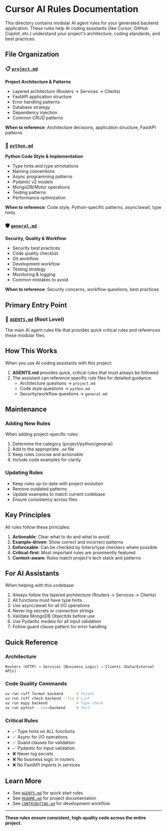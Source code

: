 # Cursor AI Rules Documentation

This directory contains modular AI agent rules for your generated backend application. These rules help AI coding assistants (like Cursor, GitHub Copilot, etc.) understand your project's architecture, coding standards, and best practices.

## File Organization

### 📋 [`project.md`](./project.md)
**Project Architecture & Patterns**

- Layered architecture (Routers → Services → Clients)
- FastAPI application structure
- Error handling patterns
- Database strategy
- Dependency injection
- Common CRUD patterns

**When to reference**: Architecture decisions, application structure, FastAPI patterns

### 🐍 [`python.md`](./python.md)
**Python Code Style & Implementation**

- Type hints and type annotations
- Naming conventions
- Async programming patterns
- Pydantic v2 models
- MongoDB/Motor operations
- Testing patterns
- Performance optimization

**When to reference**: Code style, Python-specific patterns, async/await, type hints

### 🛡️ [`general.md`](./general.md)
**Security, Quality & Workflow**

- Security best practices
- Code quality checklist
- Git workflow
- Development workflow
- Testing strategy
- Monitoring & logging
- Common mistakes to avoid

**When to reference**: Security concerns, workflow questions, best practices

## Primary Entry Point

### 📖 [`AGENTS.md`](../AGENTS.md) (Root Level)
The main AI agent rules file that provides quick critical rules and references these modular files.

## How This Works

When you use AI coding assistants with this project:

1. **AGENTS.md** provides quick, critical rules that must always be followed
2. The assistant can reference specific rule files for detailed guidance:
   - Architecture questions → `project.md`
   - Code style questions → `python.md`
   - Security/workflow questions → `general.md`

## Maintenance

### Adding New Rules

When adding project-specific rules:
1. Determine the category (project/python/general)
2. Add to the appropriate `.md` file
3. Keep rules concise and actionable
4. Include code examples for clarity

### Updating Rules

- Keep rules up-to-date with project evolution
- Remove outdated patterns
- Update examples to match current codebase
- Ensure consistency across files

## Key Principles

All rules follow these principles:

1. **Actionable**: Clear what to do and what to avoid
2. **Example-driven**: Show correct and incorrect patterns
3. **Enforceable**: Can be checked by linters/type checkers where possible
4. **Critical-first**: Most important rules are prominently featured
5. **Context-aware**: Rules match project's tech stack and patterns

## For AI Assistants

When helping with this codebase:
1. Always follow the layered architecture (Routers → Services → Clients)
2. All functions must have type hints
3. Use async/await for all I/O operations
4. Never log secrets or connection strings
5. Validate MongoDB ObjectIds before use
6. Use Pydantic models for all input validation
7. Follow guard clause pattern for error handling

## Quick Reference

### Architecture
```
Routers (HTTP) → Services (Business Logic) → Clients (Data/External APIs)
```

### Code Quality Commands
```bash
uv run ruff format backend      # Format
uv run ruff check backend --fix # Lint
uv run mypy backend             # Type check
uv run pytest --cov=backend     # Test
```

### Critical Rules
- ✅ Type hints on ALL functions
- ✅ Async for I/O operations
- ✅ Guard clauses for validation
- ✅ Pydantic for input validation
- ❌ Never log secrets
- ❌ No business logic in routers
- ❌ No FastAPI imports in services

## Learn More

- See [`AGENTS.md`](../AGENTS.md) for quick start rules
- See [`README.md`](../README.md) for project documentation
- See [`CONTRIBUTING.md`](../CONTRIBUTING.md) for development workflow

---

**These rules ensure consistent, high-quality code across the entire project.**


